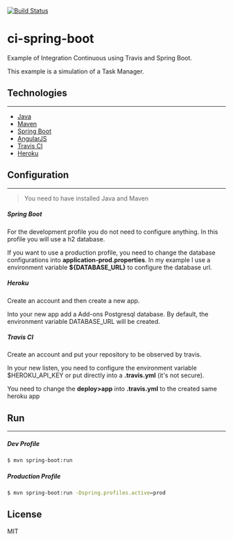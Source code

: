[![Build Status](https://travis-ci.org/gabrielfeitosa/ci-spring-boot.svg?branch=master)](https://travis-ci.org/gabrielfeitosa/ci-spring-boot)
# ci-spring-boot
Example of Integration Continuous using Travis and Spring Boot.

This example is a simulation of a Task Manager.

## Technologies
___
* [Java](http://www.oracle.com/technetwork/java/javase/downloads/index.html)
* [Maven](https://maven.apache.org/)
* [Spring Boot](http://projects.spring.io/spring-boot/)
* [AngularJS](https://angularjs.org/)
* [Travis CI](https://travis-ci.org/)
* [Heroku](https://www.heroku.com/)

## Configuration
___

> You need to have installed Java and Maven

##### Spring Boot

  For the development profile you do not need to configure anything. In this profile you will use a h2 database.
  
  If you want to use a production profile, you need to change the database configurations into __application-prod.properties__. In my example I use a environment variable __${DATABASE_URL}__ to configure the database url. 

##### Heroku

Create an account and then create a new app.

Into your new app add a Add-ons Postgresql database. By default, the environment variable DATABASE_URL will be created. 

  
##### Travis CI

Create an account and put your repository to be observed by travis. 

In your new listen, you need to configure the environment variable $HEROKU_API_KEY or put directly into a __.travis.yml__ (it's not secure). 

You need to change the __deploy>app__ into __.travis.yml__ to the created same heroku app

## Run
___
##### Dev Profile

```sh
$ mvn spring-boot:run 
```

##### Production Profile

```sh
$ mvn spring-boot:run -Dspring.profiles.active=prod
```

License
----

MIT
